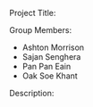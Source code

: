 Project Title:

Group Members: 
- Ashton Morrison
- Sajan Senghera
- Pan Pan Eain 
- Oak Soe Khant

Description: